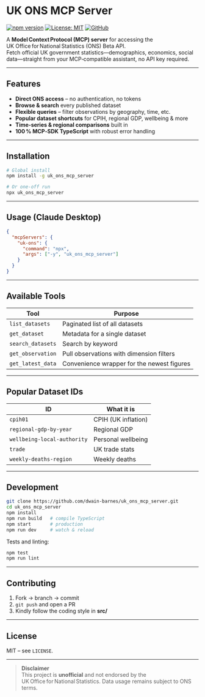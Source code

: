 # UK ONS MCP Server 
[![npm version](https://badge.fury.io/js/uk_ons_mcp_server.svg)](https://badge.fury.io/js/uk_ons_mcp_server)
[![License: MIT](https://img.shields.io/badge/License-MIT-yellow.svg)](https://opensource.org/licenses/MIT)
[![GitHub](https://img.shields.io/badge/GitHub-dwain--barnes-blue)](https://github.com/dwain-barnes/uk_ons_mcp_server)

A **Model Context Protocol (MCP) server** for accessing the UK Office for National Statistics (ONS) Beta API.  
Fetch official UK government statistics—demographics, economics, social data—straight from your MCP‑compatible assistant, no API key required.

---

## Features

- **Direct ONS access** – no authentication, no tokens  
- **Browse & search** every published dataset  
- **Flexible queries** – filter observations by geography, time, etc.  
- **Popular dataset shortcuts** for CPIH, regional GDP, wellbeing & more  
- **Time‑series & regional comparisons** built in  
- **100 % MCP‑SDK TypeScript** with robust error handling

---

## Installation

```bash
# Global install
npm install -g uk_ons_mcp_server

# Or one‑off run
npx uk_ons_mcp_server
```

---

## Usage (Claude Desktop)

```json
{
  "mcpServers": {
    "uk-ons": {
      "command": "npx",
      "args": ["-y", "uk_ons_mcp_server"]
    }
  }
}
```

---

## Available Tools

| Tool | Purpose |
|------|---------|
| `list_datasets` | Paginated list of all datasets |
| `get_dataset` | Metadata for a single dataset |
| `search_datasets` | Search by keyword |
| `get_observation` | Pull observations with dimension filters |
| `get_latest_data` | Convenience wrapper for the newest figures |

---

## Popular Dataset IDs

| ID | What it is |
|----|------------|
| `cpih01` | CPIH (UK inflation) |
| `regional-gdp-by-year` | Regional GDP |
| `wellbeing-local-authority` | Personal wellbeing |
| `trade` | UK trade stats |
| `weekly-deaths-region` | Weekly deaths |

---

## Development

```bash
git clone https://github.com/dwain-barnes/uk_ons_mcp_server.git
cd uk_ons_mcp_server
npm install
npm run build   # compile TypeScript
npm start       # production
npm run dev     # watch & reload
```

Tests and linting:

```bash
npm test
npm run lint
```

---

## Contributing

1. Fork → branch → commit  
2. `git push` and open a PR  
3. Kindly follow the coding style in **src/**

---

## License

MIT – see `LICENSE`.

---

> **Disclaimer**  
> This project is **unofficial** and not endorsed by the UK Office for National Statistics. Data usage remains subject to ONS terms.
